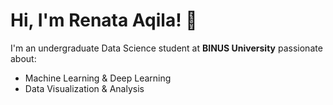 # Hi, I'm Renata Aqila! 👋

I'm an undergraduate Data Science student at **BINUS University** passionate about:
- Machine Learning & Deep Learning  
- Data Visualization & Analysis 
